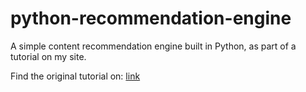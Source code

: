 # python-recommendation-engine
A simple content recommendation engine built in Python, as part of a tutorial on my site.

Find the original tutorial on: [link](https://www.hassandev.me/blog/post/building-a-recommendation-engine-without-ai-in-python/)
